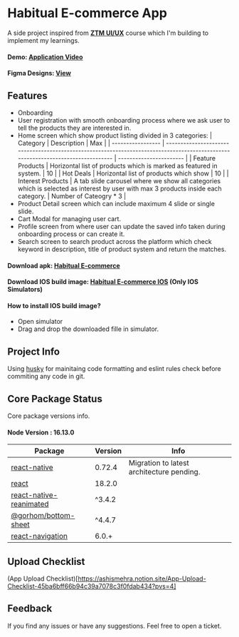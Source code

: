 # Habitual E-commerce App

A side project inspired from [**ZTM UI/UX**](https://www.udemy.com/course/complete-web-designer-mobile-designer-zero-to-mastery/?utm_source=adwords&utm_medium=udemyads&utm_campaign=LongTail_la.EN_cc.INDIA&utm_content=deal4584&utm_term=_._ag_77882236703_._ad_533093955816_._kw__._de_c_._dm__._pl__._ti_dsa-1007766171592_._li_9061704_._pd__._&matchtype=&gclid=EAIaIQobChMImq-D_PKpgQMVDxeDAx0NFwX2EAAYASAAEgLFbPD_BwE) course which I'm building to implement my learnings.

#### Demo: [Application Video](https://www.linkedin.com/posts/mehraas_design-ecommerce-reactnative-activity-6943989872491659264-o6kc?utm_source=share&utm_medium=member_desktop)

#### Figma Designs: [View](https://www.figma.com/file/QNX7J2J2gX7yDn40i0Wboa/Habitual-Ecommerce?node-id=579%3A7978)

## Features

- Onboarding
- User registration with smooth onboarding process where we ask user to tell the products they are interested in.
- Home screen which show product listing divided in 3 categories:
  | Category | Description | Max |
  | ----------------- | --------------------------------------------------------------------------------------------------------------------------------- | ----------------------- |
  | Feature Products | Horizontal list of products which is marked as featured in system. | 10 |
  | Hot Deals | Horizontal list of products which show | 10 |
  | Interest Products | A tab slide carousel where we show all categories which is selected as interest by user with max 3 products inside each category. | Number of Cateogry \* 3 |
- Product Detail screen which can include maximum 4 slide or single slide.
- Cart Modal for managing user cart.
- Profile screen from where user can update the saved info taken during onboarding process or
  can create it.
- Search screen to search product across the platform which check keyword in description, title of product system and return the matches.

#### Download apk: [Habitual E-commerce](https://play.google.com/store/apps/details?id=com.habitual.ecommerce.project.app)

#### Download IOS build image: [Habitual E-commerce IOS](https://drive.google.com/file/d/1UalqenRLyaCg_Oi7_B_pXGLZrCH86bXh/view?usp=sharing) (Only IOS Simulators)

#### How to install IOS build image?

- Open simulator
- Drag and drop the downloaded fille in simulator.

## Project Info

Using [husky](https://www.npmjs.com/package/husky) for mainitaing code formatting and eslint rules check before commiting any code in git.

## Core Package Status

Core package versions info.

#### Node Version : 16.13.0

| Package                                                                        | Version | Info                                      |
| ------------------------------------------------------------------------------ | ------- | ----------------------------------------- |
| [react-native](https://reactnative.dev/)                                       | 0.72.4  | Migration to latest architecture pending. |
| [react](https://reactjs.org/)                                                  | 18.2.0  |                                           |
| [react-native-reanimated](https://docs.swmansion.com/react-native-reanimated/) | ^3.4.2  |                                           |
| [@gorhom/bottom-sheet](https://gorhom.github.io/react-native-bottom-sheet/)    | ^4.4.7  |                                           |
| [react-navigation](https://reactnavigation.org/)                               | 6.0.+   |                                           |


## Upload Checklist
(App Upload Checklist)[https://ashismehra.notion.site/App-Upload-Checklist-45ba6bff66b94c39a7078c3f0fdab434?pvs=4]

## Feedback

If you find any issues or have any suggestions. Feel free to open a ticket.
